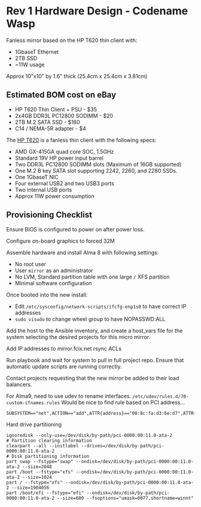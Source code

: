 # Rev 1 Hardware Design - Codename Wasp

Fanless mirror based on the HP T620 thin client with:
* 1GbaseT Ethernet
* 2TB SSD
* ~11W usage

Approx 10"x10" by 1.6" thick (25.4cm x 25.4cm x 3.81cm)

## Estimated BOM cost on eBay

* HP T620 Thin Client + PSU - $35
* 2x4GB DDR3L PC12800 SODIMM - $20
* 2TB M.2 SATA SSD - $160
* C14 / NEMA-5R adapter - $4

The [HP T620](https://www.parkytowers.me.uk/thin/hp/t620/) is a fanless thin client with the following specs:

* AMD GX-415GA quad core SOC, 1.5GHz
* Standard 19V HP power input barrel
* Two DDR3L PC12800 SODIMM slots (Maximum of 16GB supported)
* One M.2 B key SATA slot supporting 2242, 2260, and 2280 SSDs.
* One 1GbaseT NIC
* Four external USB2 and two USB3 ports
* Two internal USB ports
* Approx 11W power consumption


## Provisioning Checklist

Ensure BIOS is configured to power on after power loss.

Configure on-board graphics to forced 32M

Assemble hardware and install Alma 8 with following settings:
* No root user
* User `mirror` as an administrator
* No LVM, Standard partition table with one large `/` XFS partition
* Minimal software configuration

Once booted into the new install:
* Edit `/etc/sysconfig/network-scripts/ifcfg-enp1s0` to have correct IP addresses
* `sudo visudo` to change wheel group to have NOPASSWD:ALL

Add the host to the Ansible inventory, and create a host_vars file for the system selecting the desired projects for this micro mirror.

Add IP addresses to mirror.fcix.net rsync ACLs

Run playbook and wait for system to pull in full project repo. Ensure that automatic update scripts are running correctly.

Contact projects requesting that the new mirror be added to their load balancers.


For Alma9, need to use udev to rename interfaces. `/etc/udev/rules.d/70-custom-ifnames.rules` Would be nice to find rule based on PCI address...

```
SUBSYSTEM=="net",ACTION=="add",ATTR{address}=="00:8c:fa:d3:6e:d7",ATTR{type}=="1",NAME="wan0"
```


Hard drive partitioning

```
ignoredisk --only-use=/dev/disk/by-path/pci-0000:00:11.0-ata-2
# Partition clearing information
clearpart --all --initlabel --drives=/dev/disk/by-path/pci-0000:00:11.0-ata-2
# Disk partitioning information
part swap --fstype="swap" --ondisk=/dev/disk/by-path/pci-0000:00:11.0-ata-2 --size=2048
part /boot --fstype="xfs" --ondisk=/dev/disk/by-path/pci-0000:00:11.0-ata-2 --size=1024
part / --fstype="xfs" --ondisk=/dev/disk/by-path/pci-0000:00:11.0-ata-2 --size=1904056
part /boot/efi --fstype="efi" --ondisk=/dev/disk/by-path/pci-0000:00:11.0-ata-2 --size=600 --fsoptions="umask=0077,shortname=winnt"
```

